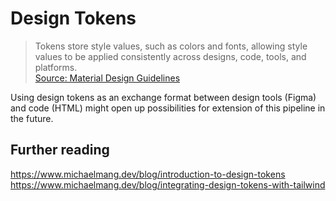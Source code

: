 # Design Tokens

> Tokens store style values, such as colors and fonts, allowing style values to be applied consistently across designs, code, tools, and platforms.  
> [Source: Material Design Guidelines](https://m3.material.io/foundations/design-tokens/overview)

Using design tokens as an exchange format between design tools (Figma) and code (HTML) might open up possibilities for extension of this pipeline in the future.


## Further reading

https://www.michaelmang.dev/blog/introduction-to-design-tokens
https://www.michaelmang.dev/blog/integrating-design-tokens-with-tailwind
